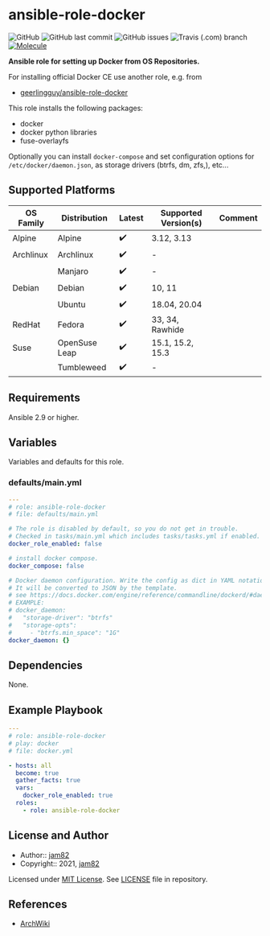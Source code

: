 # ansible-role-docker

![GitHub](https://img.shields.io/github/license/jam82/ansible-role-docker) ![GitHub last commit](https://img.shields.io/github/last-commit/jam82/ansible-role-docker) ![GitHub issues](https://img.shields.io/github/issues-raw/jam82/ansible-role-docker) ![Travis (.com) branch](https://img.shields.io/travis/com/jam82/ansible-role-docker/main?label=travis) [![Molecule](https://github.com/jam82/ansible-role-docker/actions/workflows/molecule.yml/badge.svg)](https://github.com/jam82/ansible-role-docker/actions/workflows/molecule.yml)

**Ansible role for setting up Docker from OS Repositories.**

For installing official Docker CE use another role, e.g. from

- [geerlingguy/ansible-role-docker](https://github.com/geerlingguy/ansible-role-docker)

This role installs the following packages:

- docker
- docker python libraries
- fuse-overlayfs

Optionally you can install `docker-compose`
and set configuration options for `/etc/docker/daemon.json`, as storage drivers (btrfs, dm, zfs,), etc...

## Supported Platforms

| OS Family | Distribution  | Latest | Supported Version(s) | Comment |
|-----------|---------------|--------|----------------------|---------|
| Alpine    | Alpine        | :heavy_check_mark: | 3.12, 3.13 | |
| Archlinux | Archlinux     | :heavy_check_mark: | - | |
|           | Manjaro       | :heavy_check_mark: | - | |
| Debian    | Debian        | :heavy_check_mark: | 10, 11 | |
|           | Ubuntu        | :heavy_check_mark: | 18.04, 20.04 | |
| RedHat    | Fedora        | :heavy_check_mark: | 33, 34, Rawhide | |
| Suse      | OpenSuse Leap | :heavy_check_mark: | 15.1, 15.2, 15.3 | |
|           | Tumbleweed    | :heavy_check_mark: | - | |

## Requirements

Ansible 2.9 or higher.

## Variables

Variables and defaults for this role.

### defaults/main.yml

```yaml
---
# role: ansible-role-docker
# file: defaults/main.yml

# The role is disabled by default, so you do not get in trouble.
# Checked in tasks/main.yml which includes tasks/tasks.yml if enabled.
docker_role_enabled: false

# install docker compose.
docker_compose: false

# Docker daemon configuration. Write the config as dict in YAML notation.
# It will be converted to JSON by the template.
# see https://docs.docker.com/engine/reference/commandline/dockerd/#daemon-configuration-file
# EXAMPLE:
# docker_daemon:
#   "storage-driver": "btrfs"
#   "storage-opts":
#     - "btrfs.min_space": "1G"
docker_daemon: {}
```

## Dependencies

None.

## Example Playbook

```yaml
---
# role: ansible-role-docker
# play: docker
# file: docker.yml

- hosts: all
  become: true
  gather_facts: true
  vars:
    docker_role_enabled: true
  roles:
    - role: ansible-role-docker
```

## License and Author

- Author:: [jam82](https://github.com/jam82/)
- Copyright:: 2021, [jam82](https://github.com/jam82/)

Licensed under [MIT License](https://opensource.org/licenses/MIT).
See [LICENSE](https://github.com/jam82/ansible-role-docker/blob/master/LICENSE) file in repository.

## References

- [ArchWiki](https://wiki.archlinux.org/)
